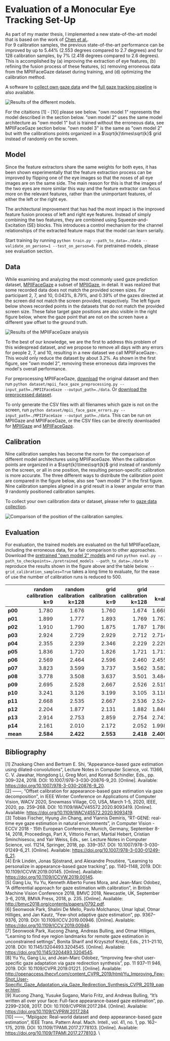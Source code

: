 # Evaluation of a Monocular Eye Tracking Set-Up

As part of my master thesis, I implemented a new state-of-the-art model that is based on the work of [Chen et al.](https://doi.org/10.1109/WACV45572.2020.9093419). \
For 9 calibration samples, the previous state-of-the-art performance can be improved by up to 5.44% (2.553 degrees compared to 2.7 degrees) and for 128 calibration samples, by 7% (2.418 degrees compared to 2.6 degrees).
This is accomplished by (a) improving the extraction of eye features, (b) refining the  fusion process of these features, (c) removing erroneous data from the MPIIFaceGaze dataset during training, and (d) optimizing the calibration method.

A software to [collect own gaze data](https://github.com/pperle/gaze-data-collection) and the [full gaze tracking pipeline](https://github.com/pperle/gaze-tracking-pipeline) is also available.

![Results of the different models.](./docs/compare_model_results.svg)

For the citaitions [1] - [10] please see below. "own model 1" represents the model described in the section below.
"own model 2" uses the same model architecture as "own model 1" but is trained without the erroneous data, see MPIIFaceGaze section below. 
"own model 3" is the same as "own model 2" but with the calibrations points organized in a $\sqrt{k}\times\sqrt{k}$ grid instead of randomly on the screen.


## Model
Since the feature extractors share the same weights for both eyes, it has been shown experimentally that the feature extraction process can be improved by flipping one of the eye images so that the noses of all eye images are on the same side.
The main reason for this is that the images of the two eyes are more similar this way and the feature extractor can focus more on the relevant features, rather than the unimportant features, of either the left or the right eye.

The architectural improvement that has had the most impact is the improved feature fusion process of left and right eye features.
Instead of simply combining the two features, they are combined using Squeeze-and-Excitation (SE) blocks.
This introduces a control mechanism for the channel relationships of the extracted feature maps that the model can learn serially.

Start training by running `python train.py --path_to_data=./data --validate_on_person=1 --test_on_person=0`.
For pretrained models, please see evaluation section.

## Data
While examining and analyzing the most commonly used gaze prediction dataset, [MPIIFaceGaze](https://www.perceptualui.org/research/datasets/MPIIFaceGaze/) a subset of [MPIIGaze](https://www.mpi-inf.mpg.de/departments/computer-vision-and-machine-learning/research/gaze-based-human-computer-interaction/appearance-based-gaze-estimation-in-the-wild/), in detail.
It was realized that some recorded data does not match the provided screen sizes. 
For participant 2, 7, and 10, 0.043%, 8.79%, and 0.39% of the gazes directed at the screen did not match the screen provided, respectively.
The left figure below shows recorded points in the datasets that do not match the provided screen size. 
These false target gaze positions are also visible in the right figure below, where the gaze point that are not on the screen have a different yaw offset to the ground truth.

![Results of the MPIIFaceGaze analysis](./docs/mpiifacegaze_analysis.png)

To the best of our knowledge, we are the first to address this problem of this widespread dataset, and we propose to remove all days with any errors for people 2, 7, and 10, resulting in a new dataset we call MPIIFaceGaze-.
This would only reduce the dataset by about 3.2%. As shown in the first figure, see "own model 2", removing these erroneous data improves the model's overall performance.

For preprocessing MPIIFaceGaze, [download](https://www.perceptualui.org/research/datasets/MPIIFaceGaze/) the original dataset and then
run `python dataset/mpii_face_gaze_preprocessing.py --input_path=./MPIIFaceGaze --output_path=./data`.
Or [download the preprocessed dataset](https://drive.google.com/uc?export=download&id=1eCdULbgtJKmZPRrLoBtIS1mw_IQwH6Zi).

To only generate the CSV files with all filenames which gaze is not on the screen, run `python dataset/mpii_face_gaze_errors.py --input_path=./MPIIFaceGaze --output_path=./data`.
This can be run on MPIIGaze and MPIIFaceGaze, or the CSV files can be directly downloaded for [MPIIGaze](https://drive.google.com/file/d/1buUCPO0xluVxYxN4FwnupNDP3mpZ3SiN/view?usp=sharing) and [MPIIFaceGaze](https://drive.google.com/file/d/1Cq25df9124q8vkdsJO1BiqjuLSWlXz1r/view?usp=sharing).

## Calibration
Nine calibration samples has become the norm for the comparison of different model architectures using MPIIFaceGaze.
When the calibration points are organized in a  $\sqrt{k}\times\sqrt{k}$ grid instead of randomly on the screen, or all in one position, the resulting person-specific calibration is more accurate.
The three different ways to distribute the calibration point are compared in the figure below, also see "own model 3" in the first figure.
Nine calibration samples aligned in a grid result in a lower angular error than 9 randomly positioned calibration samples.

To collect your own calibration data or dataset, please refer to [gaze data collection](https://github.com/pperle/gaze-data-collection).

![Comparison of the position of the calibration samples.](./docs/compare_points_on_screen_positions.svg)


## Evaluation
For evaluation, the trained models are evaluated on the full MPIIFaceGaze, including the erroneous data, for a fair comparison to other approaches.
Download the [pretrained "own model 2" models](https://drive.google.com/drive/folders/1-_bOyMgAQmnwRGfQ4QIQk7hrin0Mexch?usp=sharing) and
run `python eval.py --path_to_checkpoints=./pretrained_models --path_to_data=./data` to reproduce the results shown in the figure above and the table below. 
`--grid_calibration_samples=True` takes a long time to evaluate, for the ease of use the number of calibration runs is reduced to 500.

|  | random calibration<br>k=9 | random calibration<br>k=128 | grid calibration<br>k=9 | grid calibration<br>k=128 |  <br>k=all |
|---|---:|---:|---:|---:|---:|
| **p00** | 1.780 | 1.676 | 1.760 | 1.674 | 1.668 |
| **p01** | 1.899 | 1.777 | 1.893 | 1.769 | 1.767 |
| **p02** | 1.910 | 1.790 | 1.875 | 1.787 | 1.780 |
| **p03** | 2.924 | 2.729 | 2.929 | 2.712 | 2.714 |
| **p04** | 2.355 | 2.239 | 2.346 | 2.229 | 2.229 |
| **p05** | 1.836 | 1.720 | 1.826 | 1.721 | 1.711 |
| **p06** | 2.569 | 2.464 | 2.596 | 2.460 | 2.455 |
| **p07** | 3.823 | 3.599 | 3.737 | 3.562 | 3.582 |
| **p08** | 3.778 | 3.508 | 3.637 | 3.501 | 3.484 |
| **p09** | 2.695 | 2.528 | 2.667 | 2.526 | 2.515 |
| **p10** | 3.241 | 3.126 | 3.199 | 3.105 | 3.118 |
| **p11** | 2.668 | 2.535 | 2.667 | 2.536 | 2.524 |
| **p12** | 2.204 | 1.877 | 2.131 | 1.882 | 1.848 |
| **p13** | 2.914 | 2.753 | 2.859 | 2.754 | 2.741 |
| **p14** | 2.161 | 2.010 | 2.172 | 2.052 | 1.998 |
| **mean** | **2.584** | **2.422** | **2.553** | **2.418** | **2.409** |


## Bibliography
[1] Zhaokang Chen and Bertram E. Shi, “Appearance-based gaze estimation using dilated-convolutions”, Lecture Notes in Computer Science, vol. 11366, C. V. Jawahar, Hongdong Li, Greg Mori, and Konrad Schindler, Eds., pp. 309–324, 2018. DOI: 10.1007/978-3-030-20876-9_20. [Online]. Available: https://doi.org/10.1007/978-3-030-20876-9_20. \
[2] ——, “Offset calibration for appearance-based gaze estimation via gaze decomposition”, in IEEE Winter Conference on Applications of Computer Vision, WACV 2020, Snowmass Village, CO, USA, March 1-5, 2020, IEEE, 2020, pp. 259–268. DOI: 10.1109/WACV45572.2020.9093419. [Online]. Available: https://doi.org/10.1109/WACV45572.2020.9093419. \
[3] Tobias Fischer, Hyung Jin Chang, and Yiannis Demiris, “RT-GENE: real-time eye gaze estimation in natural environments”, in Computer Vision - ECCV 2018 - 15th European Conference, Munich, Germany, September 8-14, 2018, Proceedings, Part X, Vittorio Ferrari, Martial Hebert, Cristian Sminchisescu, and Yair Weiss, Eds., ser. Lecture Notes in Computer Science, vol. 11214, Springer, 2018, pp. 339–357. DOI: 10.1007/978-3-030-01249-6_21. [Online]. Available: https://doi.org/10.1007/978-3-030-01249-6_21. \
[4] Erik Lindén, Jonas Sjöstrand, and Alexandre Proutière, “Learning to personalize in appearance-based gaze tracking”, pp. 1140–1148, 2019. DOI: 10.1109/ICCVW.2019.00145. [Online]. Available: https://doi.org/10.1109/ICCVW.2019.00145.  \
[5] Gang Liu, Yu Yu, Kenneth Alberto Funes Mora, and Jean-Marc Odobez, “A differential approach for gaze estimation with calibration”, in British Machine Vision Conference 2018, BMVC 2018, Newcastle, UK, September 3-6, 2018, BMVA Press, 2018, p. 235. [Online]. Available: http://bmvc2018.org/contents/papers/0792.pdf. \
[6] Seonwook Park, Shalini De Mello, Pavlo Molchanov, Umar Iqbal, Otmar Hilliges, and Jan Kautz, “Few-shot adaptive gaze estimation”, pp. 9367–9376, 2019. DOI: 10.1109/ICCV.2019.00946. [Online]. Available: https://doi.org/10.1109/ICCV.2019.00946. \
[7] Seonwook Park, Xucong Zhang, Andreas Bulling, and Otmar Hilliges, “Learning to find eye region landmarks for remote gaze estimation in unconstrained settings”, Bonita Sharif and Krzysztof Krejtz, Eds., 21:1–21:10, 2018. DOI: 10.1145/3204493.3204545. [Online]. Available: https://doi.org/10.1145/3204493.3204545. \
[8] Yu Yu, Gang Liu, and Jean-Marc Odobez, “Improving few-shot user-specific gaze adaptation via gaze redirection synthesis”, pp. 11 937–11 946, 2019. DOI: 10.1109/CVPR.2019.01221. [Online]. Available: http://openaccess.thecvf.com/content_CVPR_2019/html/Yu_Improving_Few-Shot_User-Specific_Gaze_Adaptation_via_Gaze_Redirection_Synthesis_CVPR_2019_paper.html. \
[9] Xucong Zhang, Yusuke Sugano, Mario Fritz, and Andreas Bulling, “It’s written all over your face: Full-face appearance-based gaze estimation”, pp. 2299–2308, 2017. DOI: 10.1109/CVPRW.2017.284. [Online]. Available: https://doi.org/10.1109/CVPRW.2017.284 \
[10] ——, “Mpiigaze: Real-world dataset and deep appearance-based gaze estimation”, IEEE Trans. Pattern Anal. Mach. Intell., vol. 41, no. 1, pp. 162–175, 2019. DOI: 10.1109/TPAMI.2017.2778103. [Online]. Available: https://doi.org/10.1109/TPAMI.2017.2778103. \
